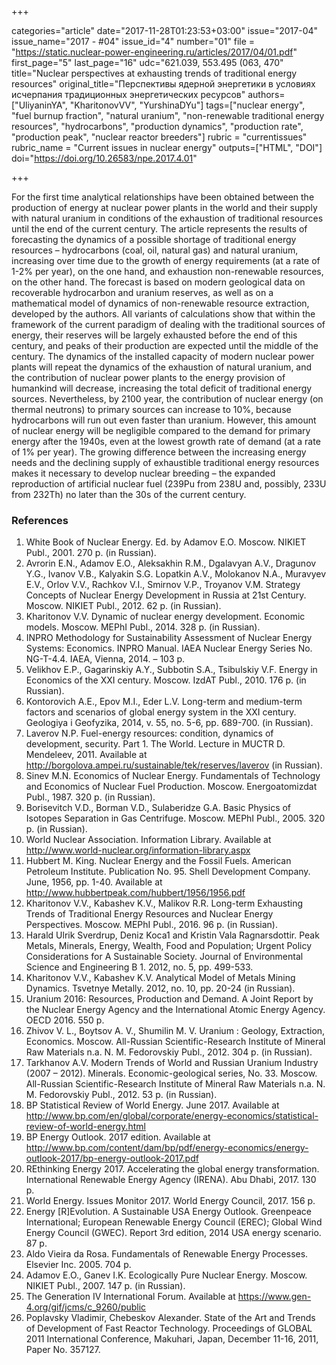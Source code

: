 +++

categories="article"
date="2017-11-28T01:23:53+03:00"
issue="2017-04"
issue_name="2017 - #04"
issue_id="4"
number="01"
file = "https://static.nuclear-power-engineering.ru/articles/2017/04/01.pdf"
first_page="5"
last_page="16"
udc="621.039, 553.495 (063, 470"
title="Nuclear perspectives at exhausting trends of traditional energy resources"
original_title="Перспективы ядерной энергетики в условиях исчерпания традиционных энергетических ресурсов"
authors=["UliyaninYA", "KharitonovVV", "YurshinaDYu"]
tags=["nuclear energy", "fuel burnup fraction", "natural uranium", "non-renewable traditional energy resources", "hydrocarbons", "production dynamics", "production rate", "production peak", "nuclear reactor breeders"]
rubric = "currentissues"
rubric_name = "Current issues in nuclear energy"
outputs=["HTML", "DOI"]
doi="https://doi.org/10.26583/npe.2017.4.01"

+++

For the first time analytical relationships have been obtained between the production of energy at nuclear power plants in the world and their supply with natural uranium in conditions of the exhaustion of traditional resources until the end of the current century. The article represents the results of forecasting the dynamics of a possible shortage of traditional energy resources – hydrocarbons (coal, oil, natural gas) and natural uranium, increasing over time due to the growth of energy requirements (at a rate of 1-2% per year), on the one hand, and exhaustion non-renewable resources, on the other hand. The forecast is based on modern geological data on recoverable hydrocarbon and uranium reserves, as well as on a mathematical model of dynamics of non-renewable resource extraction, developed by the authors. All variants of calculations show that within the framework of the current paradigm of dealing with the traditional sources of energy, their reserves will be largely exhausted before the end of this century, and peaks of their production are expected until the middle of the century. The dynamics of the installed capacity of modern nuclear power plants will repeat the dynamics of the exhaustion of natural uranium, and the contribution of nuclear power plants to the energy provision of humankind will decrease, increasing the total deficit of traditional energy sources. Nevertheless, by 2100 year, the contribution of nuclear energy (on thermal neutrons) to primary sources can increase to 10%, because hydrocarbons will run out even faster than uranium. However, this amount of nuclear energy will be negligible compared to the demand for primary energy after the 1940s, even at the lowest growth rate of demand (at a rate of 1% per year). The growing difference between the increasing energy needs and the declining supply of exhaustible traditional energy resources makes it necessary to develop nuclear breeding – the expanded reproduction of artificial nuclear fuel (239Pu from 238U and, possibly, 233U from 232Th) no later than the 30s of the current century.

### References

1. White Book of Nuclear Energy. Ed. by Adamov E.O. Moscow. NIKIET Publ., 2001. 270 p. (in Russian).
2. Avrorin E.N., Adamov E.O., Aleksakhin R.M., Dgalavyan A.V., Dragunov Y.G., Ivanov V.B., Kalyakin S.G. Lopatkin A.V., Molokanov N.A., Muravyev E.V., Orlov V.V., Rachkov V.I., Smirnov V.P., Troyanov V.M. Strategy Concepts of Nuclear Energy Development in Russia at 21st Century. Moscow. NIKIET Publ., 2012. 62 p. (in Russian).
3. Kharitonov V.V. Dynamic of nuclear energy development. Economic models. Moscow. MEPhI Publ., 2014. 328 p. (in Russian).
4. INPRO Methodology for Sustainability Assessment of Nuclear Energy Systems: Economics. INPRO Manual. IAEA Nuclear Energy Series No. NG-T-4.4. IAEA, Vienna, 2014. – 103 p.
5. Velikhov E.P., Gagarinskiy A.Y., Subbotin S.A., Tsibulskiy V.F. Energy in Economics of the XXI century. Moscow. IzdAT Publ., 2010. 176 p. (in Russian).
6. Kontorovich A.E., Epov M.I., Eder L.V. Long-term and medium-term factors and scenarios of global energy system in the XXI century. Geologiya i Geofyzika, 2014, v. 55, no. 5-6, pp. 689-700. (in Russian).
7. Laverov N.P. Fuel-energy resources: condition, dynamics of development, security. Part 1. The World. Lecture in MUCTR D. Mendeleev, 2011. Available at http://borgolova.ampei.ru/sustainable/tek/reserves/laverov (in Russian).
8. Sinev M.N. Economics of Nuclear Energy. Fundamentals of Technology and Economics of Nuclear Fuel Production. Moscow. Energoatomizdat Publ., 1987. 320 p. (in Russian).
9. Borisevitch V.D., Borman V.D., Sulaberidze G.A. Basic Physics of Isotopes Separation in Gas Centrifuge. Moscow. MEPhI Publ., 2005. 320 p. (in Russian).
10. World Nuclear Association. Information Library. Available at http://www.world-nuclear.org/information-library.aspx
11. Hubbert M. King. Nuclear Energy and the Fossil Fuels. American Petroleum Institute. Publication No. 95. Shell Development Company. June, 1956, pp. 1-40. Available at http://www.hubbertpeak.com/hubbert/1956/1956.pdf
12. Kharitonov V.V., Kabashev K.V., Malikov R.R. Long-term Exhausting Trends of Traditional Energy Resources and Nuclear Energy Perspectives. Moscow. MEPhI Publ., 2016. 96 p. (in Russian).
13. Harald Ulrik Sverdrup, Deniz Koca1 and Kristin Vala Ragnarsdottir. Peak Metals, Minerals, Energy, Wealth, Food and Population; Urgent Policy Considerations for A Sustainable Society. Journal of Environmental Science and Engineering B 1. 2012, no. 5, pp. 499-533.
14. Kharitonov V.V., Kabashev K.V. Analytical Model of Metals Mining Dynamics. Tsvetnye Metally. 2012, no. 10, pp. 20-24 (in Russian).
15. Uranium 2016: Resources, Production and Demand. A Joint Report by the Nuclear Energy Agency and the International Atomic Energy Agency. OECD 2016. 550 р.
16. Zhivov V. L., Boytsov A. V., Shumilin M. V. Uranium : Geology, Extraction, Economics. Moscow. All-Russian Scientific-Research Institute of Mineral Raw Materials n.a. N. M. Fedorovskiy Publ., 2012. 304 p. (in Russian).
17. Tarkhanov A.V. Modern Trends of World and Russian Uranium Industry (2007 – 2012). Minerals. Economic-geological series, No. 33. Moscow. All-Russian Scientific-Research Institute of Mineral Raw Materials n.a. N. M. Fedorovskiy Publ., 2012. 53 p. (in Russian).
18. BP Statistical Review of World Energy. June 2017. Available at http://www.bp.com/en/global/corporate/energy-economics/statistical-review-of-world-energy.html
19. BP Energy Outlook. 2017 edition. Available at http://www.bp.com/content/dam/bp/pdf/energy-economics/energy-outlook-2017/bp-energy-outlook-2017.pdf
20. REthinking Energy 2017. Accelerating the global energy transformation. International Renewable Energy Agency (IRENA). Abu Dhabi, 2017. 130 p.
21. World Energy. Issues Monitor 2017. World Energy Council, 2017. 156 р.
22. Energy [R]Evolution. A Sustainable USA Energy Outlook. Greenpeace International; European Renewable Energy Council (EREC); Global Wind Energy Council (GWEC). Report 3rd edition, 2014 USA energy scenario. 87 р.
23. Aldo Vieira da Rosa. Fundamentals of Renewable Energy Processes. Elsevier Inc. 2005. 704 p.
24. Adamov E.O., Ganev I.K. Ecologically Pure Nuclear Energy. Moscow. NIKIET Publ., 2007. 147 p. (in Russian).
25. The Generation IV International Forum. Available at https://www.gen-4.org/gif/jcms/c_9260/public
26. Poplavsky Vladimir, Chebeskov Alexander. State of the Art and Trends of Development of Fast Reactor Technology. Proceedings of GLOBAL 2011 International Conference, Makuhari, Japan, December 11-16, 2011, Paper No. 357127.